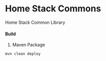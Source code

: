 # Home Stack Commons
Home Stack Common Library

#### Build
1. Maven Package
```shell
mvn clean deploy
```